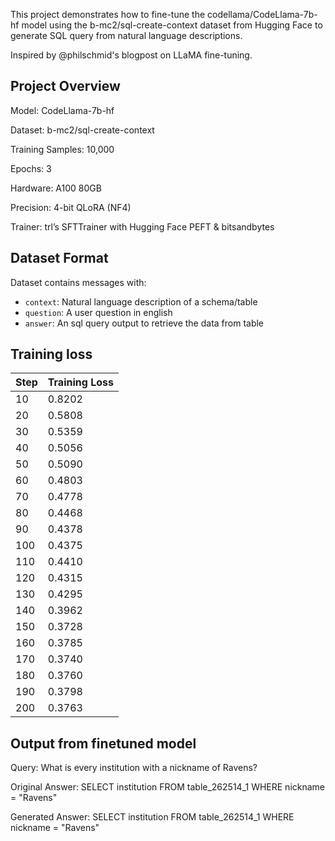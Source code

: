 This project demonstrates how to fine-tune the codellama/CodeLlama-7b-hf model using the b-mc2/sql-create-context dataset from Hugging Face to generate SQL query from natural language descriptions.

Inspired by @philschmid's blogpost on LLaMA fine-tuning.

## Project Overview

Model: CodeLlama-7b-hf

Dataset: b-mc2/sql-create-context

Training Samples: 10,000

Epochs: 3

Hardware: A100 80GB

Precision: 4-bit QLoRA (NF4)

Trainer: trl’s SFTTrainer with Hugging Face PEFT & bitsandbytes

## Dataset Format

Dataset contains messages with:
- `context`: Natural language description of a schema/table
- `question`: A user question in english
- `answer`: An sql query output to retrieve the data from table

## Training loss

| Step | Training Loss |
|------|----------------|
| 10   | 0.8202         |
| 20   | 0.5808         |
| 30   | 0.5359         |
| 40   | 0.5056         |
| 50   | 0.5090         |
| 60   | 0.4803         |
| 70   | 0.4778         |
| 80   | 0.4468         |
| 90   | 0.4378         |
| 100  | 0.4375         |
| 110  | 0.4410         |
| 120  | 0.4315         |
| 130  | 0.4295         |
| 140  | 0.3962         |
| 150  | 0.3728         |
| 160  | 0.3785         |
| 170  | 0.3740         |
| 180  | 0.3760         |
| 190  | 0.3798         |
| 200  | 0.3763         |

## Output from finetuned model
Query:
What is every institution with a nickname of Ravens?

Original Answer:
SELECT institution FROM table_262514_1 WHERE nickname = "Ravens"

Generated Answer:
SELECT institution FROM table_262514_1 WHERE nickname = "Ravens"
